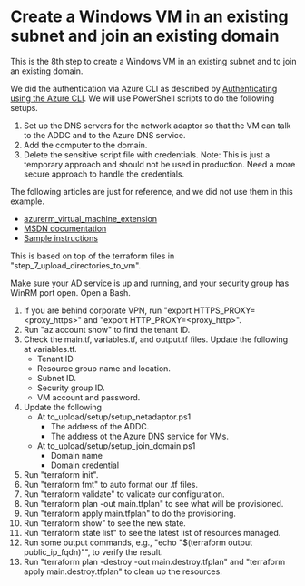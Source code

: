 # Create a Windows VM in an existing subnet and join an existing domain

This is the 8th step to create a Windows VM in an existing subnet and to join an existing domain.

We did the authentication via Azure CLI as described by [Authenticating using the Azure CLI](https://registry.terraform.io/providers/hashicorp/azuread/latest/docs/guides/azure_cli). We will use PowerShell scripts to do the following setups.

1. Set up the DNS servers for the network adaptor so that the VM can talk to the ADDC and to the Azure DNS service.
2. Add the computer to the domain.
3. Delete the sensitive script file with credentials.  Note: This is just a temporary approach and should not be used in production. Need a more secure approach to handle the credentials.

The following articles are just for reference, and we did not use them in this example.

- [azurerm_virtual_machine_extension](https://registry.terraform.io/providers/hashicorp/azurerm/latest/docs/resources/virtual_machine_extension)
- [MSDN documentation](https://docs.microsoft.com/en-us/azure/active-directory-domain-services/join-windows-vm-template)
- [Sample instructions](https://pixelrobots.co.uk/2019/03/use-terraform-to-join-a-new-azure-virtual-machine-to-a-domain/)

This is based on top of the terraform files in "step_7_upload_directories_to_vm".

Make sure your AD service is up and running, and your security group has WinRM port open. Open a Bash.

1. If you are behind corporate VPN, run "export HTTPS_PROXY=<proxy_https>" and "export HTTP_PROXY=<proxy_http>".
2. Run "az account show" to find the tenant ID.
3. Check the main.tf, variables.tf, and output.tf files. Update the following at variables.tf.
   - Tenant ID
   - Resource group name and location.
   - Subnet ID.
   - Security group ID.
   - VM account and password.
4. Update the following
   - At to_upload/setup/setup_netadaptor.ps1
      - The address of the ADDC.
      - The address ot the Azure DNS service for VMs.
   - At to_upload/setup/setup_join_domain.ps1
      - Domain name
      - Domain credential
5. Run "terraform init".
6. Run "terraform fmt" to auto format our .tf files.
7. Run "terraform validate" to validate our configuration.
8. Run "terraform plan -out main.tfplan" to see what will be provisioned.
9. Run "terraform apply main.tfplan" to do the provisioning.
10. Run "terraform show" to see the new state.
11. Run "terraform state list" to see the latest list of resources managed.
12. Run some output commands, e.g., "echo "$(terraform output public_ip_fqdn)"", to verify the result.
13. Run "terraform plan -destroy -out main.destroy.tfplan" and "terraform apply main.destroy.tfplan" to clean up the resources.
